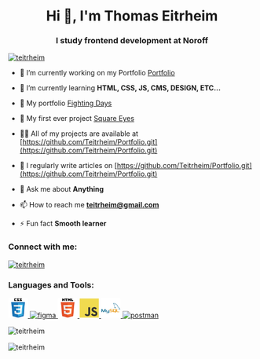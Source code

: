 <h1 align="center">Hi 👋, I'm Thomas Eitrheim</h1>
<h3 align="center">I study frontend development at Noroff</h3>

<p align="left"> <a href="https://github.com/ryo-ma/github-profile-trophy"><img src="https://github-profile-trophy.vercel.app/?username=teitrheim" alt="teitrheim" /></a> </p>

- 🔭 I’m currently working on my Portfolio [Portfolio](https://github.com/Teitrheim/Portfolio.git)

- 🌱 I’m currently learning **HTML, CSS, JS, CMS, DESIGN, ETC...**

- 👯 My portfolio [Fighting Days](https://frolicking-melba-eddf66.netlify.app/)

- 🤝 My first ever project [Square Eyes](https://exquisite-pegasus-a5a0d4.netlify.app/)

- 👨‍💻 All of my projects are available at [https://github.com/Teitrheim/Portfolio.git](https://github.com/Teitrheim/Portfolio.git)

- 📝 I regularly write articles on [https://github.com/Teitrheim/Portfolio.git](https://github.com/Teitrheim/Portfolio.git)

- 💬 Ask me about **Anything**

- 📫 How to reach me **teitrheim@gmail.com**

- ⚡ Fun fact **Smooth learner**

<h3 align="left">Connect with me:</h3>
<p align="left">
<a href="https://linkedin.com/in/teitrheim" target="blank"><img align="center" src="https://raw.githubusercontent.com/rahuldkjain/github-profile-readme-generator/master/src/images/icons/Social/linked-in-alt.svg" alt="teitrheim" height="30" width="40" /></a>
</p>

<h3 align="left">Languages and Tools:</h3>
<p align="left"> <a href="https://www.w3schools.com/css/" target="_blank" rel="noreferrer"> <img src="https://raw.githubusercontent.com/devicons/devicon/master/icons/css3/css3-original-wordmark.svg" alt="css3" width="40" height="40"/> </a> <a href="https://www.figma.com/" target="_blank" rel="noreferrer"> <img src="https://www.vectorlogo.zone/logos/figma/figma-icon.svg" alt="figma" width="40" height="40"/> </a> <a href="https://www.w3.org/html/" target="_blank" rel="noreferrer"> <img src="https://raw.githubusercontent.com/devicons/devicon/master/icons/html5/html5-original-wordmark.svg" alt="html5" width="40" height="40"/> </a> <a href="https://developer.mozilla.org/en-US/docs/Web/JavaScript" target="_blank" rel="noreferrer"> <img src="https://raw.githubusercontent.com/devicons/devicon/master/icons/javascript/javascript-original.svg" alt="javascript" width="40" height="40"/> </a> <a href="https://www.mysql.com/" target="_blank" rel="noreferrer"> <img src="https://raw.githubusercontent.com/devicons/devicon/master/icons/mysql/mysql-original-wordmark.svg" alt="mysql" width="40" height="40"/> </a> <a href="https://postman.com" target="_blank" rel="noreferrer"> <img src="https://www.vectorlogo.zone/logos/getpostman/getpostman-icon.svg" alt="postman" width="40" height="40"/> </a> </p>

<p><img align="center" src="https://github-readme-stats.vercel.app/api/top-langs?username=teitrheim&show_icons=true&locale=en&layout=compact" alt="teitrheim" /></p>

<p><img align="center" src="https://github-readme-streak-stats.herokuapp.com/?user=teitrheim&" alt="teitrheim" /></p>
